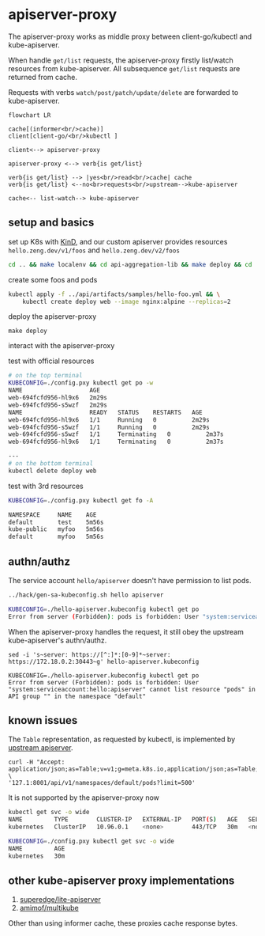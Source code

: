 # apiserver-proxy

The apiserver-proxy works as middle proxy between client-go/kubectl and kube-apiserver. 

When handle `get/list` requests, the apiserver-proxy firstly list/watch resources from kube-apiserver. 
All subsequence `get/list` requests are returned from cache.

Requests with verbs `watch/post/patch/update/delete` are forwarded to kube-apiserver.

```mermaid
flowchart LR

cache[(informer<br/>cache)]
client[client-go/<br/>kubectl ]

client<--> apiserver-proxy

apiserver-proxy <--> verb{is get/list}

verb{is get/list} --> |yes<br/>read<br/>cache| cache
verb{is get/list} <--no<br>requests<br/>upstream-->kube-apiserver

cache<-- list-watch--> kube-apiserver
```

## setup and basics
set up K8s with [KinD](https://kind.sigs.k8s.io/), 
and our custom apiserver provides resources `hello.zeng.dev/v1/foos` and `hello.zeng.dev/v2/foos`

```bash
cd .. && make localenv && cd api-aggregation-lib && make deploy && cd ../apiserver-proxy
```
create some foos and pods

```bash
kubectl apply -f ../api/artifacts/samples/hello-foo.yml && \
    kubectl create deploy web --image nginx:alpine --replicas=2
```

deploy the apiserver-proxy

```
make deploy
```

interact with the apiserver-proxy

test with official resources

```bash
# on the top terminal
KUBECONFIG=./config.pxy kubectl get po -w
NAME                   AGE
web-694fcfd956-hl9x6   2m29s
web-694fcfd956-s5wzf   2m29s
NAME                   READY   STATUS    RESTARTS   AGE
web-694fcfd956-hl9x6   1/1     Running   0          2m29s
web-694fcfd956-s5wzf   1/1     Running   0          2m29s
web-694fcfd956-s5wzf   1/1     Terminating   0          2m37s
web-694fcfd956-hl9x6   1/1     Terminating   0          2m37s

---
# on the bottom terminal
kubectl delete deploy web
```

test with 3rd resources

```bash
KUBECONFIG=./config.pxy kubectl get fo -A 

NAMESPACE     NAME    AGE
default       test    5m56s
kube-public   myfoo   5m56s
default       myfoo   5m56s
```

## authn/authz
The service account `hello/apiserver` doesn't have permission to list pods.

```bash
../hack/gen-sa-kubeconfig.sh hello apiserver

KUBECONFIG=./hello-apiserver.kubeconfig kubectl get po
Error from server (Forbidden): pods is forbidden: User "system:serviceaccount:hello:apiserver" cannot list resource "pods" in API group "" in the namespace "default"
```

When the apiserver-proxy handles the request, it still obey the upstream kube-apiserver's authn/authz.

```
sed -i 's~server: https://[^:]*:[0-9]*~server: https://172.18.0.2:30443~g' hello-apiserver.kubeconfig

KUBECONFIG=./hello-apiserver.kubeconfig kubectl get po
Error from server (Forbidden): pods is forbidden: User "system:serviceaccount:hello:apiserver" cannot list resource "pods" in API group "" in the namespace "default"
```

## known issues

The `Table` representation, as requested by kubectl, is implemented by [upstream apiserver](https://github.com/kubernetes/kubernetes/blob/cc2f7b319801e1fd983a09e2442001e44010827b/staging/src/k8s.io/apiserver/pkg/endpoints/handlers/response.go#L40-L94).

```
curl -H "Accept: application/json;as=Table;v=v1;g=meta.k8s.io,application/json;as=Table;v=v1beta1;g=meta.k8s.io,application/json" \
'127.1:8001/api/v1/namespaces/default/pods?limit=500'
```

It is not supported by the apiserver-proxy now

```bash
kubectl get svc -o wide
NAME         TYPE        CLUSTER-IP   EXTERNAL-IP   PORT(S)   AGE   SELECTOR
kubernetes   ClusterIP   10.96.0.1    <none>        443/TCP   30m   <none>

KUBECONFIG=./config.pxy kubectl get svc -o wide
NAME         AGE
kubernetes   30m
```

## other kube-apiserver proxy implementations
1. [superedge/lite-apiserver](https://github.com/superedge/superedge/pull/53/files)
2. [amimof/multikube](https://github.com/amimof/multikube)

Other than using informer cache, these proxies cache response bytes.